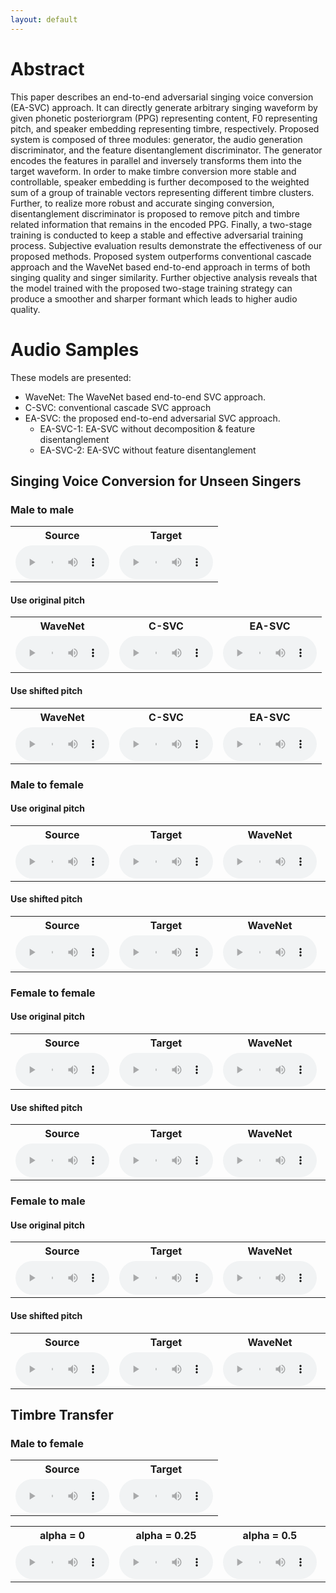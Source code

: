 ```yaml
---
layout: default
---
```


# Abstract
This paper describes an end-to-end adversarial singing voice conversion (EA-SVC) approach. It can directly generate arbitrary singing waveform by given phonetic posteriorgram (PPG) representing content, F0 representing pitch, and speaker embedding representing timbre, respectively. Proposed system is composed of three modules: generator, the audio generation discriminator, and the feature disentanglement discriminator. The generator encodes the features in parallel and inversely transforms them into the target waveform. In order to make timbre conversion more stable and controllable, speaker embedding is further decomposed to the weighted sum of a group of trainable vectors representing different timbre clusters. Further, to realize more robust and accurate singing conversion, disentanglement discriminator is proposed to remove pitch and timbre related information that remains in the encoded PPG. Finally, a two-stage training is conducted to keep a stable and effective adversarial training process. Subjective evaluation results demonstrate the effectiveness of our proposed methods. Proposed system outperforms conventional cascade approach and the WaveNet based end-to-end approach in terms of both singing quality and singer similarity. Further objective analysis reveals that the model trained with the proposed two-stage training strategy can produce a smoother and sharper formant which leads to higher audio quality. 

# Audio Samples

These models are presented:
- WaveNet: The WaveNet based end-to-end SVC approach.
- C-SVC: conventional cascade SVC approach
- EA-SVC: the proposed end-to-end adversarial SVC approach.
    - EA-SVC-1: EA-SVC without decomposition & feature disentanglement
    - EA-SVC-2: EA-SVC without feature disentanglement

## Singing Voice Conversion for Unseen Singers

### Male to male

<table align="center">
    <tr><th>Source</th><th>Target</th></tr>
    <tr>
        <td><audio controls style="width: 150px;"><source src="sample/source/jmlongspk001312-jmlongsong001312-0.wav"></audio></td>
        <td><audio controls style="width: 150px;"><source src="sample/target/125835260_120691_3.wav"></audio></td>
    </tr>
</table>

#### Use original pitch

<table align="center">
    <tr><th>WaveNet</th><th>C-SVC</th><th>EA-SVC</th></tr>
    <tr>
        <td><audio controls style="width: 150px;"><source src=""></audio></td>
        <td><audio controls style="width: 150px;"><source src=""></audio></td>
        <td><audio controls style="width: 150px;"><source src="sample/ea-svc/jmlongspk000501-jmlongsong000501-0_0_125835260_120691_3.wav"></audio></td>
    </tr>
</table>

#### Use shifted pitch

<table align="center">
    <tr><th>WaveNet</th><th>C-SVC</th><th>EA-SVC</th></tr>
    <tr>
        <td><audio controls style="width: 150px;"><source src=""></audio></td>
        <td><audio controls style="width: 150px;"><source src=""></audio></td>
        <td><audio controls style="width: 150px;"><source src=""></audio></td>
    </tr>
</table>

### Male to female

#### Use original pitch

<table align="center">
    <tr><th>Source</th><th>Target</th><th>WaveNet</th><th>C-SVC</th><th>EA-SVC</th></tr>
    <tr>
        <td><audio controls style="width: 150px;"><source src=""></audio></td>
        <td><audio controls style="width: 150px;"><source src=""></audio></td>
        <td><audio controls style="width: 150px;"><source src=""></audio></td>
        <td><audio controls style="width: 150px;"><source src=""></audio></td>
        <td><audio controls style="width: 150px;"><source src=""></audio></td>
    </tr>
</table>

#### Use shifted pitch

<table align="center">
    <tr><th>Source</th><th>Target</th><th>WaveNet</th><th>C-SVC</th><th>EA-SVC</th></tr>
    <tr>
        <td><audio controls style="width: 150px;"><source src=""></audio></td>
        <td><audio controls style="width: 150px;"><source src=""></audio></td>
        <td><audio controls style="width: 150px;"><source src=""></audio></td>
        <td><audio controls style="width: 150px;"><source src=""></audio></td>
        <td><audio controls style="width: 150px;"><source src=""></audio></td>
    </tr>
</table>

### Female to female

#### Use original pitch

<table align="center">
    <tr><th>Source</th><th>Target</th><th>WaveNet</th><th>C-SVC</th><th>EA-SVC</th></tr>
    <tr>
        <td><audio controls style="width: 150px;"><source src=""></audio></td>
        <td><audio controls style="width: 150px;"><source src=""></audio></td>
        <td><audio controls style="width: 150px;"><source src=""></audio></td>
        <td><audio controls style="width: 150px;"><source src=""></audio></td>
        <td><audio controls style="width: 150px;"><source src=""></audio></td>
    </tr>
</table>

#### Use shifted pitch

<table align="center">
    <tr><th>Source</th><th>Target</th><th>WaveNet</th><th>C-SVC</th><th>EA-SVC</th></tr>
    <tr>
        <td><audio controls style="width: 150px;"><source src=""></audio></td>
        <td><audio controls style="width: 150px;"><source src=""></audio></td>
        <td><audio controls style="width: 150px;"><source src=""></audio></td>
        <td><audio controls style="width: 150px;"><source src=""></audio></td>
        <td><audio controls style="width: 150px;"><source src=""></audio></td>
    </tr>
</table>

### Female to male

#### Use original pitch

<table align="center">
    <tr><th>Source</th><th>Target</th><th>WaveNet</th><th>C-SVC</th><th>EA-SVC</th></tr>
    <tr>
        <td><audio controls style="width: 150px;"><source src=""></audio></td>
        <td><audio controls style="width: 150px;"><source src=""></audio></td>
        <td><audio controls style="width: 150px;"><source src=""></audio></td>
        <td><audio controls style="width: 150px;"><source src=""></audio></td>
        <td><audio controls style="width: 150px;"><source src=""></audio></td>
    </tr>
</table>

#### Use shifted pitch

<table align="center">
    <tr><th>Source</th><th>Target</th><th>WaveNet</th><th>C-SVC</th><th>EA-SVC</th></tr>
    <tr>
        <td><audio controls style="width: 150px;"><source src=""></audio></td>
        <td><audio controls style="width: 150px;"><source src=""></audio></td>
        <td><audio controls style="width: 150px;"><source src=""></audio></td>
        <td><audio controls style="width: 150px;"><source src=""></audio></td>
        <td><audio controls style="width: 150px;"><source src=""></audio></td>
    </tr>
</table>


## Timbre Transfer

### Male to female

<table align="center">
    <tr><th>Source</th><th>Target</th></tr>
    <tr>
        <td><audio controls style="width: 150px;"><source src=""></audio></td>
        <td><audio controls style="width: 150px;"><source src=""></audio></td>
    </tr>
</table>

<table align="center">
    <tr><th>alpha = 0</th><th>alpha = 0.25</th><th>alpha = 0.5</th><th>alpha = 0.75</th><th>alpha = 1.0</th></tr>
    <tr>
        <td><audio controls style="width: 150px;"><source src=""></audio></td>
        <td><audio controls style="width: 150px;"><source src=""></audio></td>
        <td><audio controls style="width: 150px;"><source src=""></audio></td>
        <td><audio controls style="width: 150px;"><source src=""></audio></td>
        <td><audio controls style="width: 150px;"><source src=""></audio></td>
    </tr>
</table>
